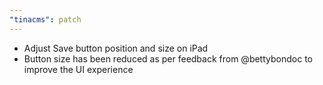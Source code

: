 ```yaml
---
"tinacms": patch
---
```


- Adjust Save button position and size on iPad
- Button size has been reduced as per feedback from @bettybondoc to improve the UI experience
